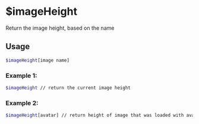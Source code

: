 # $imageHeight

Return the image height, based on the name

## Usage

```bash
$imageHeight[image name]
```

### Example 1:
```bash
$imageHeight // return the current image height


```

### Example 2:
```bash
$imageHeight[avatar] // return height of image that was loaded with avatar name
```